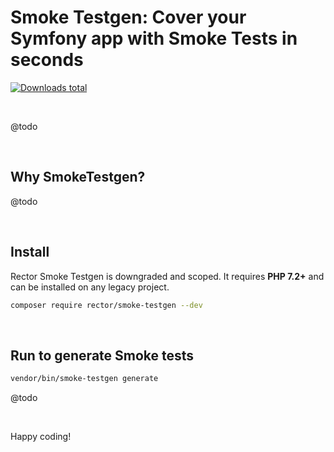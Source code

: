 # Smoke Testgen: Cover your Symfony app with Smoke Tests in seconds

[![Downloads total](https://img.shields.io/packagist/dt/rector/smoke-testgen.svg?style=flat-square)](https://packagist.org/packages/rector/smoke-testgen/stats)

<br>

@todo

<br>

## Why SmokeTestgen?

@todo

<br>

## Install

Rector Smoke Testgen is downgraded and scoped. It requires **PHP 7.2+** and can be installed on any legacy project.

```bash
composer require rector/smoke-testgen --dev
```

<br>

## Run to generate Smoke tests

```bash
vendor/bin/smoke-testgen generate
```


@todo

<br>

Happy coding!
